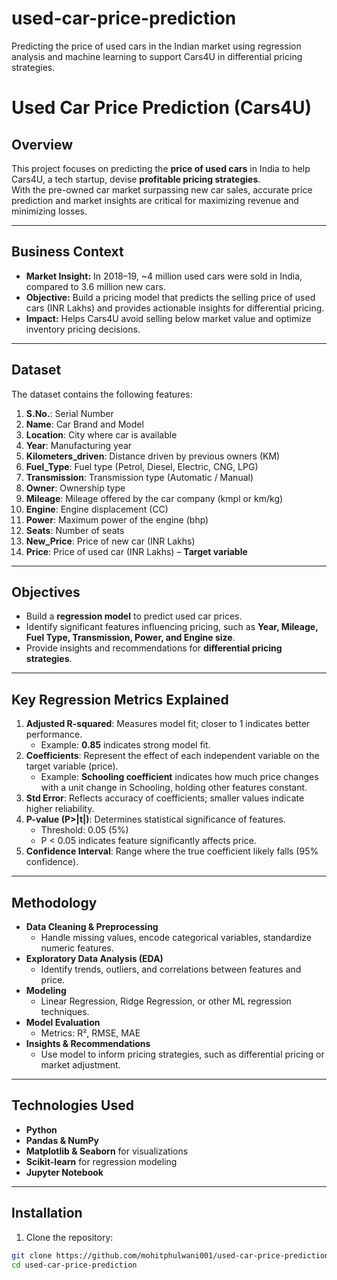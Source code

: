 # used-car-price-prediction
Predicting the price of used cars in the Indian market using regression analysis and machine learning to support Cars4U in differential pricing strategies.
# Used Car Price Prediction (Cars4U)

## Overview
This project focuses on predicting the **price of used cars** in India to help Cars4U, a tech startup, devise **profitable pricing strategies**.  
With the pre-owned car market surpassing new car sales, accurate price prediction and market insights are critical for maximizing revenue and minimizing losses.

---

## Business Context
- **Market Insight:** In 2018–19, ~4 million used cars were sold in India, compared to 3.6 million new cars.  
- **Objective:** Build a pricing model that predicts the selling price of used cars (INR Lakhs) and provides actionable insights for differential pricing.  
- **Impact:** Helps Cars4U avoid selling below market value and optimize inventory pricing decisions.

---

## Dataset
The dataset contains the following features:

1. **S.No.**: Serial Number  
2. **Name**: Car Brand and Model  
3. **Location**: City where car is available  
4. **Year**: Manufacturing year  
5. **Kilometers_driven**: Distance driven by previous owners (KM)  
6. **Fuel_Type**: Fuel type (Petrol, Diesel, Electric, CNG, LPG)  
7. **Transmission**: Transmission type (Automatic / Manual)  
8. **Owner**: Ownership type  
9. **Mileage**: Mileage offered by the car company (kmpl or km/kg)  
10. **Engine**: Engine displacement (CC)  
11. **Power**: Maximum power of the engine (bhp)  
12. **Seats**: Number of seats  
13. **New_Price**: Price of new car (INR Lakhs)  
14. **Price**: Price of used car (INR Lakhs) – **Target variable**  

---

## Objectives
- Build a **regression model** to predict used car prices.  
- Identify significant features influencing pricing, such as **Year, Mileage, Fuel Type, Transmission, Power, and Engine size**.  
- Provide insights and recommendations for **differential pricing strategies**.

---

## Key Regression Metrics Explained
1. **Adjusted R-squared**: Measures model fit; closer to 1 indicates better performance.  
   - Example: **0.85** indicates strong model fit.  
2. **Coefficients**: Represent the effect of each independent variable on the target variable (price).  
   - Example: **Schooling coefficient** indicates how much price changes with a unit change in Schooling, holding other features constant.  
3. **Std Error**: Reflects accuracy of coefficients; smaller values indicate higher reliability.  
4. **P-value (P>|t|)**: Determines statistical significance of features.  
   - Threshold: 0.05 (5%)  
   - P < 0.05 indicates feature significantly affects price.  
5. **Confidence Interval**: Range where the true coefficient likely falls (95% confidence).

---

## Methodology
- **Data Cleaning & Preprocessing**  
  - Handle missing values, encode categorical variables, standardize numeric features.  
- **Exploratory Data Analysis (EDA)**  
  - Identify trends, outliers, and correlations between features and price.  
- **Modeling**  
  - Linear Regression, Ridge Regression, or other ML regression techniques.  
- **Model Evaluation**  
  - Metrics: R², RMSE, MAE  
- **Insights & Recommendations**  
  - Use model to inform pricing strategies, such as differential pricing or market adjustment.  

---

## Technologies Used
- **Python**  
- **Pandas & NumPy**  
- **Matplotlib & Seaborn** for visualizations  
- **Scikit-learn** for regression modeling  
- **Jupyter Notebook**  

---

## Installation

1. Clone the repository:
```bash
git clone https://github.com/mohitphulwani001/used-car-price-prediction.git
cd used-car-price-prediction

